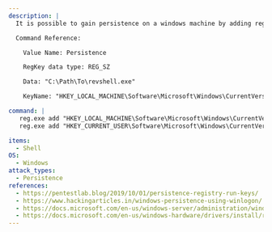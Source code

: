 ```yaml
---
description: |
  It is possible to gain persistence on a windows machine by adding reg keys that will execute an arbitrary payload during logon or startup. Keys added to the HKLM hive will execute on startup. Keys added to the HKCU hive will execute when the corresponding user logs on. Adding keys into the HKLM hive will require an elevated shell. There are four keys that can be used: Run, RunOnce, RunServices, and RunServicesOnce. By default, a RunOnce key is deleted after the specified command is executed. The path for these keys is the same for the HKLM and HKCU hives.

  Command Reference:

  	Value Name: Persistence

  	RegKey data type: REG_SZ

  	Data: "C:\Path\To\revshell.exe"

  	KeyName: "HKEY_LOCAL_MACHINE\Software\Microsoft\Windows\CurrentVersion\Run"

command: |
   reg.exe add "HKEY_LOCAL_MACHINE\Software\Microsoft\Windows\CurrentVersion\Run" /v Persistence /t REG_SZ /d "C:\Path\To\revshell.exe"
   reg.exe add "HKEY_CURRENT_USER\Software\Microsoft\Windows\CurrentVersion\Run" /v Persistence /t REG_SZ /d "C:\Path\To\revshell.exe"

items:
  - Shell
OS:
  - Windows
attack_types:
  - Persistence
references:
  - https://pentestlab.blog/2019/10/01/persistence-registry-run-keys/
  - https://www.hackingarticles.in/windows-persistence-using-winlogon/
  - https://docs.microsoft.com/en-us/windows-server/administration/windows-commands/reg
  - https://docs.microsoft.com/en-us/windows-hardware/drivers/install/runonce-registry-key
---
```

